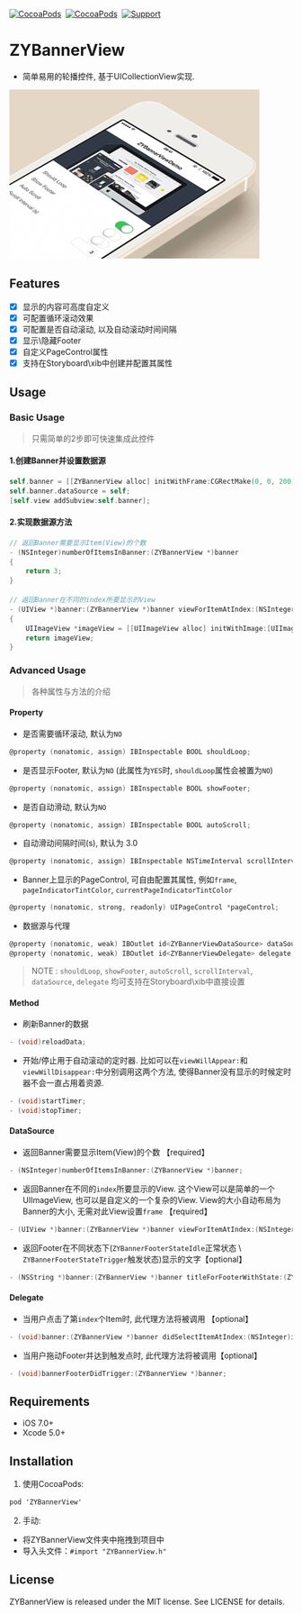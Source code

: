 [![CocoaPods](http://img.shields.io/cocoapods/v/ZYBannerView.svg?style=flat)](http://cocoapods.org/?q=ZYBannerView)&nbsp;
[![CocoaPods](http://img.shields.io/cocoapods/p/ZYBannerView.svg?style=flat)](http://cocoapods.org/?q=ZYBannerView)&nbsp;
[![Support](https://img.shields.io/badge/support-iOS%207%2B%20-blue.svg?style=flat)](https://www.apple.com/nl/ios/)&nbsp;

# ZYBannerView
- 简单易用的轮播控件, 基于UICollectionView实现.

![](./ZYBannerViewDemo/Resource/demo.gif)

## Features

- [x] 显示的内容可高度自定义
- [x] 可配置循环滚动效果
- [x] 可配置是否自动滚动, 以及自动滚动时间间隔
- [x] 显示\隐藏Footer
- [x] 自定义PageControl属性
- [x] 支持在Storyboard\xib中创建并配置其属性

## Usage

### Basic Usage

> 只需简单的2步即可快速集成此控件

#### 1.创建Banner并设置数据源

```Objective-C
self.banner = [[ZYBannerView alloc] initWithFrame:CGRectMake(0, 0, 200, 100)];
self.banner.dataSource = self;
[self.view addSubview:self.banner];
```

#### 2.实现数据源方法

```Objective-C
// 返回Banner需要显示Item(View)的个数
- (NSInteger)numberOfItemsInBanner:(ZYBannerView *)banner
{
    return 3;
}

// 返回Banner在不同的index所要显示的View
- (UIView *)banner:(ZYBannerView *)banner viewForItemAtIndex:(NSInteger)index
{
    UIImageView *imageView = [[UIImageView alloc] initWithImage:[UIImage imageNamed:@"xxx"]];
    return imageView;
}
```

### Advanced Usage

> 各种属性与方法的介绍

#### Property

- 是否需要循环滚动, 默认为`NO`
```Objective-C
@property (nonatomic, assign) IBInspectable BOOL shouldLoop;
```

- 是否显示Footer, 默认为`NO` (此属性为`YES`时, `shouldLoop`属性会被置为`NO`)
```Objective-C
@property (nonatomic, assign) IBInspectable BOOL showFooter;
```

- 是否自动滑动, 默认为`NO`
```Objective-C
@property (nonatomic, assign) IBInspectable BOOL autoScroll;
```

- 自动滑动间隔时间(s), 默认为 3.0
```Objective-C
@property (nonatomic, assign) IBInspectable NSTimeInterval scrollInterval;
```

- Banner上显示的PageControl, 可自由配置其属性, 例如`frame`, `pageIndicatorTintColor`, `currentPageIndicatorTintColor`
```Objective-C
@property (nonatomic, strong, readonly) UIPageControl *pageControl;
```

- 数据源与代理
```Objective-C
@property (nonatomic, weak) IBOutlet id<ZYBannerViewDataSource> dataSource;
@property (nonatomic, weak) IBOutlet id<ZYBannerViewDelegate> delegate;
```

> NOTE : `shouldLoop`, `showFooter`, `autoScroll`, `scrollInterval`, `dataSource`, `delegate` 均可支持在Storyboard\xib中直接设置

#### Method

- 刷新Banner的数据
```Objective-C
- (void)reloadData;
```

- 开始/停止用于自动滚动的定时器. 比如可以在`viewWillAppear:`和`viewWillDisappear:`中分别调用这两个方法, 使得Banner没有显示的时候定时器不会一直占用着资源.
```Objective-C
- (void)startTimer;
- (void)stopTimer;
```

#### DataSource

- 返回Banner需要显示Item(View)的个数 【required】
```Objective-C
- (NSInteger)numberOfItemsInBanner:(ZYBannerView *)banner;
```

- 返回Banner在不同的`index`所要显示的View. 这个View可以是简单的一个UIImageView, 也可以是自定义的一个复杂的View. View的大小自动布局为Banner的大小, 无需对此View设置`frame` 【required】
```Objective-C
- (UIView *)banner:(ZYBannerView *)banner viewForItemAtIndex:(NSInteger)index;
```

- 返回Footer在不同状态下(`ZYBannerFooterStateIdle`正常状态 \ `ZYBannerFooterStateTrigger`触发状态)显示的文字【optional】
```Objective-C
- (NSString *)banner:(ZYBannerView *)banner titleForFooterWithState:(ZYBannerFooterState)footerState;
```

#### Delegate

- 当用户点击了第`index`个Item时, 此代理方法将被调用 【optional】
```Objective-C
- (void)banner:(ZYBannerView *)banner didSelectItemAtIndex:(NSInteger)index;
```

- 当用户拖动Footer并达到触发点时, 此代理方法将被调用【optional】
```Objective-C
- (void)bannerFooterDidTrigger:(ZYBannerView *)banner;
```

## Requirements

- iOS 7.0+
- Xcode 5.0+

## Installation

1. 使用CocoaPods:
```Objective-C
pod 'ZYBannerView'
```

2. 手动:
- 将ZYBannerView文件夹中拖拽到项目中
- 导入头文件：`#import "ZYBannerView.h"`

## License

ZYBannerView is released under the MIT license. See LICENSE for details.
